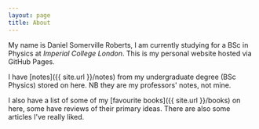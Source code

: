 ```yaml
---
layout: page
title: About
---
```


My name is Daniel Somerville Roberts, I am currently studying for a BSc in Physics at *Imperial College London*. This is my personal website hosted via GitHub Pages.

I have [notes]({{ site.url }}/notes) from my undergraduate degree (BSc Physics) stored on here. NB they are my professors' notes, not mine.

I also have a list of some of my [favourite books]({{ site.url }}/books) on here, some have reviews of their primary ideas. There are also some articles I've really liked.
